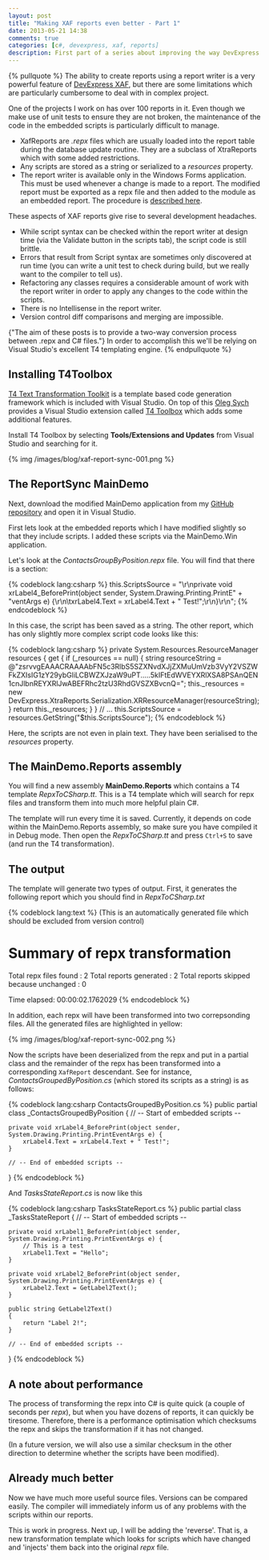 ```yaml
---
layout: post
title: "Making XAF reports even better - Part 1"
date: 2013-05-21 14:38
comments: true
categories: [c#, devexpress, xaf, reports]
description: First part of a series about improving the way DevExpress XafReports are managed.
---
```

{% pullquote %}
The ability to create reports using a report writer is a very powerful feature of [DevExpress XAF](http://www.devexpress.com/Products/NET/Application_Framework/), but there are some limitations which are particularly cumbersome to deal with in complex project.

One of the projects I work on has over 100 reports in it. Even though we make use of unit tests to ensure they are not broken, the maintenance of the code in the embedded scripts is particularly difficult to manage.

* XafReports are _.repx_ files which are usually loaded into the report table during the database update routine. They are a subclass of XtraReports which with some added restrictions.
* Any scripts are stored as a string or serialized to a _resources_ property.
* The report writer is available only in the Windows Forms application. This must be used whenever a change is made to a report. The modified report must be exported as a repx file and then added to the module as an embedded report. The procedure is [described here](http://documentation.devexpress.com/#Xaf/CustomDocument2786).

These aspects of XAF reports give rise to several development headaches. 

* While script syntax can be checked within the report writer at design time (via the Validate button in the scripts tab), the script code is still brittle.
* Errors that result from Script syntax are sometimes only discovered at run time (you can write a unit test to check during build, but we really want to the compiler to tell us).
* Refactoring any classes requires a considerable amount of work with the report writer in order to apply any changes to the code within the scripts.
* There is no Intellisense in the report writer.
* Version control diff comparisons and merging are impossible.

{"The aim of these posts is to provide a two-way conversion process between .repx and C# files."} In order to accomplish this we'll be relying on Visual Studio's excellent T4 templating engine.
{% endpullquote %}

## Installing T4Toolbox ##

[T4 Text Transformation Toolkit](http://msdn.microsoft.com/en-us/library/vstudio/bb126445.aspx) is a template based code generation framework which is included with Visual Studio. On top of this [Oleg Sych](http://www.olegsych.com/) provides a Visual Studio extension called [T4 Toolbox](http://visualstudiogallery.msdn.microsoft.com/7f9bd62f-2505-4aa4-9378-ee7830371684) which adds some additional features.

Install T4 Toolbox by selecting **Tools/Extensions and Updates** from Visual Studio and searching for it.

{% img /images/blog/xaf-report-sync-001.png %}

## The ReportSync MainDemo ##

Next, download the modified MainDemo application from my [GitHub repository](https://github.com/ZeroSharp/Xaf_MainDemo_ReportSync) and open it in Visual Studio.

First lets look at the embedded reports which I have modified slightly so that they include scripts. I added these scripts via the MainDemo.Win application.

Let's look at the _ContactsGroupByPosition.repx_ file. You will find that there is a section:

{% codeblock lang:csharp %}
this.ScriptsSource = "\r\nprivate void xrLabel4_BeforePrint(object sender, System.Drawing.Printing.PrintE" +
    "ventArgs e) {\r\n\txrLabel4.Text = xrLabel4.Text + \" Test!\";\r\n}\r\n";
{% endcodeblock %}

In this case, the script has been saved as a string. The other report, which has only slightly more complex script code looks like this:

{% codeblock lang:csharp %}
private System.Resources.ResourceManager resources {
    get {
        if (_resources == null) {
            string resourceString = @"zsrvvgEAAACRAAAAbFN5c3RlbS5SZXNvdXJjZXMuUmVzb3VyY2VSZWFkZXIsIG1zY29ybGliLCBWZXJzaW9uPT.....5kIFtEdWVEYXRlXSA8PSAnQEN1cnJlbnREYXRlJwABEFRhc2tzU3RhdGVSZXBvcnQ=";
            this._resources = new DevExpress.XtraReports.Serialization.XRResourceManager(resourceString);
        }
        return this._resources;
    }
}
// ...
this.ScriptsSource = resources.GetString("$this.ScriptsSource");
{% endcodeblock %}

Here, the scripts are not even in plain text. They have been serialised to the _resources_ property.

## The MainDemo.Reports assembly ##

You will find a new assembly **MainDemo.Reports** which contains a T4 template _RepxToCSharp.tt_. This is a T4 template which will search for repx files and transform them into much more helpful plain C#.

The template will run every time it is saved. Currently, it depends on code within the MainDemo.Reports assembly, so make sure you have compiled it in Debug mode. Then open the _RepxToCSharp.tt_ and press `Ctrl+S` to save (and run the T4 transformation).

## The output ##

The template will generate two types of output. First, it generates the following report which you should find in _RepxToCSharp.txt_

{% codeblock lang:text %}
(This is an automatically generated file which should be excluded from version control)

Summary of repx transformation
==============================
Total repx files found                                      :  2
  Total reports generated                                   :  2
  Total reports skipped because unchanged                   :  0

Time elapsed: 00:00:02.1762029
{% endcodeblock %}

In addition, each repx will have been transformed into two correpsonding files. All the generated files are highlighted in yellow:

{% img /images/blog/xaf-report-sync-002.png %}

Now the scripts have been deserialized from the repx and put in a partial class and the remainder of the repx has been transformed into a corresponding `XafReport` descendant. See for instance, _ContactsGroupedByPosition.cs_ (which stored its scripts as a string) is as follows:

{% codeblock lang:csharp ContactsGroupedByPosition.cs %}
public partial class _ContactsGroupedByPosition
{
    // -- Start of embedded scripts -- 
    
    private void xrLabel4_BeforePrint(object sender, System.Drawing.Printing.PrintEventArgs e) {
    	xrLabel4.Text = xrLabel4.Text + " Test!";
    }
    
    // -- End of embedded scripts --    
}
{% endcodeblock %}

And _TasksStateReport.cs_ is now like this

{% codeblock lang:csharp TasksStateReport.cs %}
public partial class _TasksStateReport
{ 
    // -- Start of embedded scripts -- 
   
    private void xrLabel1_BeforePrint(object sender, System.Drawing.Printing.PrintEventArgs e) {
        // This is a test
        xrLabel1.Text = "Hello";
    }
    
    private void xrLabel2_BeforePrint(object sender, System.Drawing.Printing.PrintEventArgs e) {
        xrLabel2.Text = GetLabel2Text();
    }
    
    public string GetLabel2Text()
    {
    	return "Label 2!";
    }
    
    // -- End of embedded scripts --    
}
{% endcodeblock %}

## A note about performance ##

The process of transforming the repx into C# is quite quick (a couple of seconds per _repx_), but when you have dozens of reports, it can quickly be tiresome. Therefore, there is a performance optimisation which checksums the repx and skips the transformation if it has not changed.

(In a future version, we will also use a similar checksum in the other direction to determine whether the scripts have been modified).

## Already much better ##

Now we have much more useful source files. Versions can be compared easily. The compiler will immediately inform us of any problems with the scripts within our reports.	

This is work in progress. Next up, I will be adding the 'reverse'. That is, a new transformation template which looks for scripts which have changed and 'injects' them back into the original _repx_ file.

